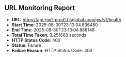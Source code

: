 ## URL Monitoring Report

- **URL:** https://api-gw1-prod1.fisglobal.com/gw/v1/health
- **Start Time:** 2025-08-30T23:13:04.636480
- **End Time:** 2025-08-30T23:13:04.888148
- **Total Time Taken:** 0.251668 seconds
- **HTTP Status Code:** 403
- **Status:** Failure
- **Failure Reason:** HTTP Status Code: 403
